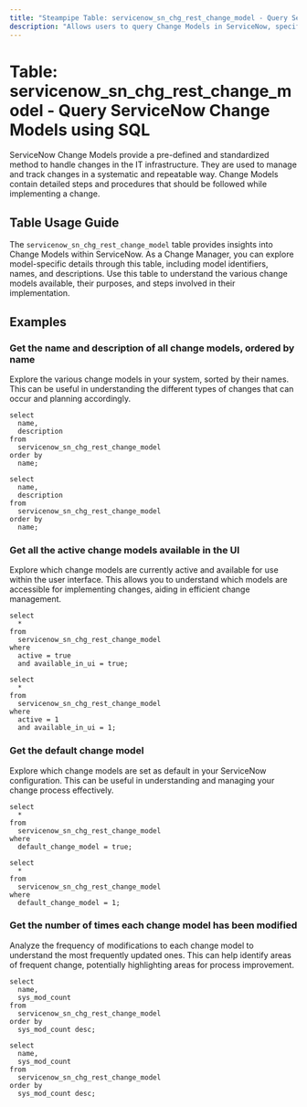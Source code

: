 ```yaml
---
title: "Steampipe Table: servicenow_sn_chg_rest_change_model - Query ServiceNow Change Models using SQL"
description: "Allows users to query Change Models in ServiceNow, specifically the details of change models including their unique identifiers, names, and descriptions."
---
```


# Table: servicenow_sn_chg_rest_change_model - Query ServiceNow Change Models using SQL

ServiceNow Change Models provide a pre-defined and standardized method to handle changes in the IT infrastructure. They are used to manage and track changes in a systematic and repeatable way. Change Models contain detailed steps and procedures that should be followed while implementing a change.

## Table Usage Guide

The `servicenow_sn_chg_rest_change_model` table provides insights into Change Models within ServiceNow. As a Change Manager, you can explore model-specific details through this table, including model identifiers, names, and descriptions. Use this table to understand the various change models available, their purposes, and steps involved in their implementation.

## Examples

### Get the name and description of all change models, ordered by name
Explore the various change models in your system, sorted by their names. This can be useful in understanding the different types of changes that can occur and planning accordingly.

```sql+postgres
select
  name,
  description 
from
  servicenow_sn_chg_rest_change_model 
order by
  name;
```

```sql+sqlite
select
  name,
  description 
from
  servicenow_sn_chg_rest_change_model 
order by
  name;
```

### Get all the active change models available in the UI
Explore which change models are currently active and available for use within the user interface. This allows you to understand which models are accessible for implementing changes, aiding in efficient change management.

```sql+postgres
select
  * 
from
  servicenow_sn_chg_rest_change_model 
where
  active = true 
  and available_in_ui = true;
```

```sql+sqlite
select
  * 
from
  servicenow_sn_chg_rest_change_model 
where
  active = 1 
  and available_in_ui = 1;
```

### Get the default change model
Explore which change models are set as default in your ServiceNow configuration. This can be useful in understanding and managing your change process effectively.

```sql+postgres
select
  * 
from
  servicenow_sn_chg_rest_change_model 
where
  default_change_model = true;
```

```sql+sqlite
select
  * 
from
  servicenow_sn_chg_rest_change_model 
where
  default_change_model = 1;
```

### Get the number of times each change model has been modified
Analyze the frequency of modifications to each change model to understand the most frequently updated ones. This can help identify areas of frequent change, potentially highlighting areas for process improvement.

```sql+postgres
select
  name,
  sys_mod_count 
from
  servicenow_sn_chg_rest_change_model 
order by
  sys_mod_count desc;
```

```sql+sqlite
select
  name,
  sys_mod_count 
from
  servicenow_sn_chg_rest_change_model 
order by
  sys_mod_count desc;
```